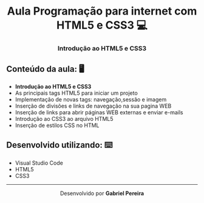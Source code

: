 <h1 align="center">Aula Programação para internet com HTML5 e CSS3 💻</h1>
<h3 align="center">Introdução ao HTML5 e CSS3</h3>

## Conteúdo da aula:  :desktop_computer:

- **Introdução ao HTML5 e CSS3**
- As principais tags HTML5 para iniciar um projeto
- Implementação de novas tags: navegação,sessão e imagem
- Inserção de divisões e links de navegação na sua pagina WEB
- Inserção de links para abrir páginas WEB externas e enviar e-mails
- Introdução ao CSS3 ao arquivo HTML5
- Inserção de estilos CSS no HTML

## Desenvolvido utilizando:  :keyboard:

* Visual Studio Code
* HTML5
* CSS3

---

<p align= center>Desenvolvido por <strong>Gabriel Pereira </strong></p>

